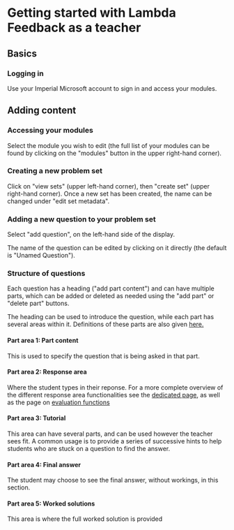 # Getting started with Lambda Feedback as a teacher

## Basics

### Logging in

Use your Imperial Microsoft account to sign in and access your modules.  

## Adding content 

### Accessing your modules
Select the module you wish to edit (the full list of your modules can be found by clicking on the "modules" button in the upper right-hand corner). 

### Creating a new problem set
Click on "view sets" (upper left-hand corner), then "create set" (upper right-hand corner). Once a new set has been created, the name can be changed under "edit set metadata". 

### Adding a new question to your problem set
Select "add question", on the left-hand side of the display. 

The name of the question can be edited by clicking on it directly (the default is "Unamed Question"). 

### Structure of questions
Each question has a heading ("add part content") and can have multiple parts, which can be added or deleted as needed using the "add part" or "delete part" buttons. 

The heading can be used to introduce the question, while each part has several areas within it. Definitions of these parts are also given [here.](/docs/intro/terminology)

#### Part area 1: Part content
This is used to specify the question that is being asked in that part. 

#### Part area 2: Response area
Where the student types in their reponse. For a more complete overview of the different response area functionalities see the [dedicated page](/docs/teacher/reference/response_area_components), as well as the page on [evaluation functions](/docs/teacher/reference/evaluation_functions)

#### Part area 3: Tutorial
This area can have several parts, and can be used however the teacher sees fit. A common usage is to provide a series of successive hints to help students who are stuck on a question to find the answer.

#### Part area 4: Final answer
The student may choose to see the final answer, without workings, in this section. 

#### Part area 5: Worked solutions
This area is where the full worked solution is provided